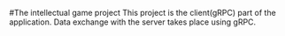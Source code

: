 #The intellectual game project
This project is the client(gRPC) part of the application.
Data exchange with the server takes place using gRPC.